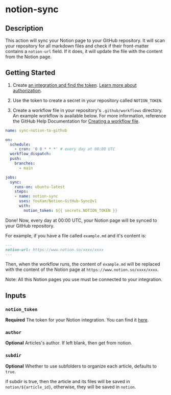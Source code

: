 # notion-sync

## Description

This action will sync your Notion page to your GitHub repository. It will scan your repository for all markdown files and check if their front-matter contains a `notion-url` field. If it does, it will update the file with the content from the Notion page. 

## Getting Started

1. Create [an integration and find the token](https://www.notion.so/my-integrations). [Learn more about authorization](https://developers.notion.com/docs/authorization).

2. Use the token to create a secret in your repository called `NOTION_TOKEN`.

3. Create a workflow file in your repository's `.github/workflows` directory. An example workflow is available below. For more information, reference the GitHub Help Documentation for [Creating a workflow file](https://help.github.com/en/articles/configuring-a-workflow#creating-a-workflow-file).

```yaml
name: sync-notion-to-github

on:
  schedule:
    - cron: '0 0 * * *' # every day at 00:00 UTC
  workflow_dispatch:
  push:
    branches:
      - main

jobs:
  sync:
    runs-on: ubuntu-latest
    steps:
    - name: notion-sync
      uses: YouXam/Notion-GitHub-Sync@v1
      with:
        notion_token: ${{ secrets.NOTION_TOKEN }}
```

Done! Now, every day at 00:00 UTC, your Notion page will be synced to your GitHub repository.

For example, if you have a file called `example.md` and it's content is:

```markdown
---
notion-url: https://www.notion.so/xxxx/xxxx
---
```

Then, when the workflow runs, the content of `example.md` will be replaced with the content of the Notion page at `https://www.notion.so/xxxx/xxxx`.

Note: All this Notion pages you use must be connected to your integration.

## Inputs

### `notion_token`

**Required** The token for your Notion integration. You can find it [here](https://www.notion.so/my-integrations).

### `author`

**Optional** Articles's author. If left blank, then get from notion.

### `subdir`

**Optional** Whether to use subfolders to organize each article, defaults to `true`.

if subdir is true, then the article and its files will be saved in `notion/${article_id}`, otherwise, they will be saved in `notion`.


